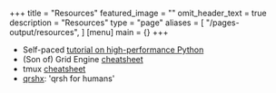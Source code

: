 +++
title = "Resources"
featured_image = ""
omit_header_text = true
description = "Resources"
type = "page"
aliases = [
    "/pages-output/resources",
]
[menu]
main = {}
+++

  - Self-paced [tutorial on high-performance Python](https://github.com/RSE-Sheffield/hi-perf-ipynb)
  - (Son of) Grid Engine [cheatsheet](https://gist.github.com/willfurnass/90847c3da83b93c8c02eecdaef2e521f)
  - tmux [cheatsheet](https://gist.github.com/willfurnass/19588766e3f0145a49e4b3a38ec0801c)
  - [qrshx](https://gist.github.com/willfurnass/10277756070c4f374e6149a281324841): 'qrsh for humans'
